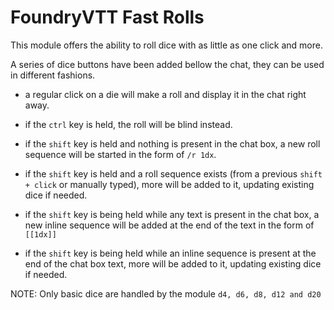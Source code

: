 # FoundryVTT Fast Rolls

This module offers the ability to roll dice with as little as one click and more.

A series of dice buttons have been added bellow the chat, they can be used in different fashions.

-   a regular click on a die will make a roll and display it in the chat right away.

-   if the `ctrl` key is held, the roll will be blind instead.

-   if the `shift` key is held and nothing is present in the chat box, a new roll sequence will be started in the form of `/r 1dx`.

-   if the `shift` key is held and a roll sequence exists (from a previous `shift + click` or manually typed), more will be added to it, updating existing dice if needed.

-   if the `shift` key is being held while any text is present in the chat box, a new inline sequence will be added at the end of the text in the form of `[[1dx]]`

-   if the `shift` key is being held while an inline sequence is present at the end of the chat box text, more will be added to it, updating existing dice if needed.

NOTE: Only basic dice are handled by the module `d4, d6, d8, d12 and d20`
